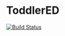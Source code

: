 # ToddlerED

[![Build Status](https://github.com/tulane-quantum-matter/ToddlerED.jl/actions/workflows/CI.yml/badge.svg?branch=main)](https://github.com/tulane-quantum-matter/ToddlerED.jl/actions/workflows/CI.yml?query=branch%3Amain)

